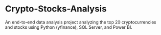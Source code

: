 # Crypto-Stocks-Analysis
An end-to-end data analysis project analyzing the top 20 cryptocurrencies and stocks using Python (yfinance), SQL Server, and Power BI.
